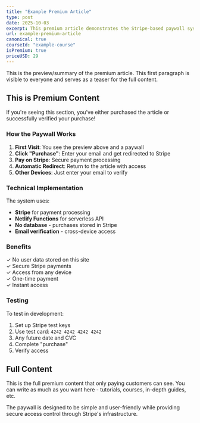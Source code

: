 ```yaml
---
title: "Example Premium Article"
type: post
date: 2025-10-03
excerpt: This premium article demonstrates the Stripe-based paywall system. The first paragraph is free, but the rest requires purchase.
url: example-premium-article
canonical: true
courseId: "example-course"
isPremium: true
priceUSD: 29
---
```


This is the preview/summary of the premium article. This first paragraph is visible to everyone and serves as a teaser for the full content.

<!--more-->

## This is Premium Content

If you're seeing this section, you've either purchased the article or successfully verified your purchase!

### How the Paywall Works

1. **First Visit**: You see the preview above and a paywall
2. **Click "Purchase"**: Enter your email and get redirected to Stripe
3. **Pay on Stripe**: Secure payment processing
4. **Automatic Redirect**: Return to the article with access
5. **Other Devices**: Just enter your email to verify

### Technical Implementation

The system uses:

- **Stripe** for payment processing
- **Netlify Functions** for serverless API
- **No database** - purchases stored in Stripe
- **Email verification** - cross-device access

### Benefits

✓ No user data stored on this site  
✓ Secure Stripe payments  
✓ Access from any device  
✓ One-time payment  
✓ Instant access

### Testing

To test in development:

1. Set up Stripe test keys
2. Use test card: `4242 4242 4242 4242`
3. Any future date and CVC
4. Complete "purchase"
5. Verify access

## Full Content

This is the full premium content that only paying customers can see. You can write as much as you want here - tutorials, courses, in-depth guides, etc.

The paywall is designed to be simple and user-friendly while providing secure access control through Stripe's infrastructure.
